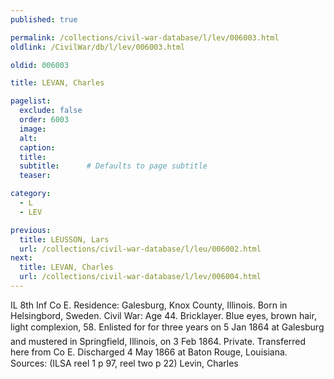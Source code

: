 ```yaml
---
published: true

permalink: /collections/civil-war-database/l/lev/006003.html
oldlink: /CivilWar/db/l/lev/006003.html

oldid: 006003

title: LEVAN, Charles

pagelist:
  exclude: false
  order: 6003
  image: 
  alt:
  caption:
  title:
  subtitle:      # Defaults to page subtitle
  teaser:

category: 
  - L 
  - LEV

previous:
  title: LEUSSON, Lars
  url: /collections/civil-war-database/l/leu/006002.html  
next:
  title: LEVAN, Charles
  url: /collections/civil-war-database/l/lev/006004.html   
---
```

IL 8th Inf Co E. Residence: Galesburg, Knox County, Illinois. Born in Helsingbord, Sweden. Civil War: Age 44. Bricklayer. Blue eyes, brown hair, light complexion, 5&#146;8&#148;. Enlisted for for three years on 5 Jan 1864 at Galesburg and mustered in Springfield, Illinois, on 3 Feb 1864. Private. Transferred here from Co E. Discharged 4 May 1866 at Baton Rouge, Louisiana. Sources: (ILSA reel 1 p 97, reel two p 22) &#147;Levin, Charles&#148;